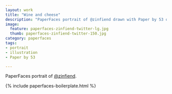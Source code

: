 ```yaml
---
layout: work
title: "Wine and cheese"
description: "PaperFaces portrait of @zinfiend drawn with Paper by 53 on an iPad."
image: 
  feature: paperfaces-zinfiend-twitter-lg.jpg
  thumb: paperfaces-zinfiend-twitter-150.jpg
category: paperfaces
tags: 
- portrait
- illustration
- Paper by 53

---
```


PaperFaces portrait of [@zinfiend](http://twitter.com/zinfiend).

{% include paperfaces-boilerplate.html %}